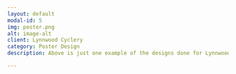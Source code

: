 ```yaml
---
layout: default
modal-id: 5
img: poster.png
alt: image-alt
client: Lynnwood Cyclery
category: Poster Design
description: Above is just one example of the designs done for Lynnwood cyclery I also designed the shpfitting artwork for the high-end <a href="http://www.lynnwoodcyclery.co.za/">cycling shop</a>.

---
```

